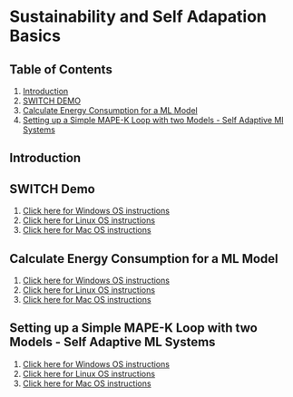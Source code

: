 # Sustainability and Self Adapation Basics

## Table of Contents

1. [Introduction](#introduction)
2. [SWITCH DEMO](#switch-demo)
3. [Calculate Energy Consumption for a ML Model](#calculate-energy-consumption-for-a-ml-model)
4. [Setting up a Simple MAPE-K Loop with two Models - Self Adaptive Ml Systems](#setting-up-a-simple-mape-k-loop-with-two-models---self-adaptive-ml-systems)


## Introduction

## SWITCH Demo

1. [Click here for Windows OS instructions]()
2. [Click here for Linux OS instructions]()
3. [Click here for Mac OS instructions]()

## Calculate Energy Consumption for a ML Model

1. [Click here for Windows OS instructions]()
2. [Click here for Linux OS instructions]()
3. [Click here for Mac OS instructions]()

## Setting up a Simple MAPE-K Loop with two Models - Self Adaptive ML Systems

1. [Click here for Windows OS instructions]()
2. [Click here for Linux OS instructions]()
3. [Click here for Mac OS instructions]()
